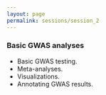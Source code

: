 ```yaml
---
layout: page
permalink: sessions/session_2
---
```


### Basic GWAS analyses
- Basic GWAS testing.
- Meta-analyses.
- Visualizations.
- Annotating GWAS results.



